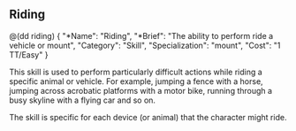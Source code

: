 ## Riding

@(dd riding)
{ 
  "*Name": "Riding",
  "*Brief": "The ability to perform ride a vehicle or mount",
  "Category": "Skill",
  "Specialization": "mount",
  "Cost": "1 TT/Easy"
}

This skill is used to perform particularly difficult actions while riding a
specific animal or vehicle. For example, jumping a fence with a horse, 
jumping across acrobatic platforms with a motor bike, running through a 
busy skyline with a flying car and so on.

The skill is specific for each device (or animal) that the character might ride.
